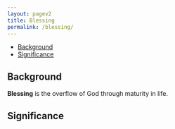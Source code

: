 ```yaml
---
layout: pagev2
title: Blessing
permalink: /blessing/
---
```

- [Background](#background)
- [Significance](#significance)

## Background

**Blessing** is the overflow of God through maturity in life.

## Significance
